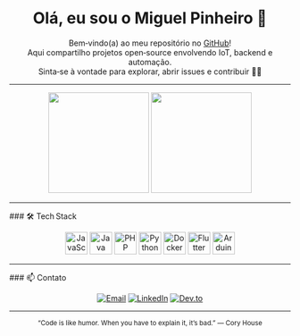 <h1 align="center">Olá, eu sou o Miguel Pinheiro 👋</h1>

<p align="center">
  Bem‑vindo(a) ao meu repositório no <a href="https://github.com/DevMiguelPinheiro">GitHub</a>!<br/>
  Aqui compartilho projetos open‑source envolvendo IoT, backend e automação.<br/>
  Sinta‑se à vontade para explorar, abrir issues e contribuir 🤜🤛
</p>

---

<div align="center">
  <img src="https://github-readme-stats.vercel.app/api?username=DevMiguelPinheiro&show_icons=true&theme=tokyonight&include_all_commits=true&count_private=true" height="180" />
  <img src="https://github-readme-stats.vercel.app/api/top-langs/?username=DevMiguelPinheiro&layout=compact&theme=tokyonight&hide=html,css" height="180" />
</div>

---

### 🛠️ Tech Stack
<div align="center">
  <img src="https://cdn.jsdelivr.net/gh/devicons/devicon/icons/javascript/javascript-original.svg" height="40" alt="JavaScript"/>
  <img src="https://cdn.jsdelivr.net/gh/devicons/devicon/icons/java/java-original.svg" height="40" alt="Java"/>
  <img src="https://cdn.jsdelivr.net/gh/devicons/devicon/icons/php/php-original.svg" height="40" alt="PHP"/>
  <img src="https://cdn.jsdelivr.net/gh/devicons/devicon/icons/python/python-original.svg" height="40" alt="Python"/>
  <img src="https://cdn.jsdelivr.net/gh/devicons/devicon/icons/docker/docker-original.svg" height="40" alt="Docker"/>
  <img src="https://cdn.jsdelivr.net/gh/devicons/devicon/icons/flutter/flutter-original.svg" height="40" alt="Flutter"/>
  <img src="https://cdn.jsdelivr.net/gh/devicons/devicon/icons/arduino/arduino-original.svg" height="40" alt="Arduino"/>
</div>

---

### 📫 Contato
<p align="center">
  <a href="mailto:contato@devmiguelpl.com"><img src="https://img.shields.io/badge/-Email-EA4335?style=for-the-badge&logo=gmail&logoColor=white" alt="Email"/></a>
  <a href="https://www.linkedin.com/in/miguelpinheirodev/"><img src="https://img.shields.io/badge/LinkedIn-0A66C2?style=for-the-badge&logo=linkedin&logoColor=white" alt="LinkedIn"/></a>
  <a href="https://dev.to/devmiguelpinheiro"><img src="https://img.shields.io/badge/Dev.to-0A0A0A?style=for-the-badge&logo=dev.to&logoColor=white" alt="Dev.to"/></a>
</p>

---

<div align="center">
  <sub>“Code is like humor. When you have to explain it, it’s bad.” — Cory House</sub>
</div>
